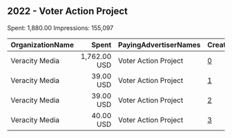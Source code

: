 ## 2022 - Voter Action Project 
Spent: 1,880.00
Impressions: 155,097

|OrganizationName|Spent|PayingAdvertiserNames|CreativeUrls|Impressions|Genders|AgeBrackets|CountryCodes|BillingAddresses|CandidateBallotInformation|
|:---|---:|:---|:---|---:|:---|:---|:---|:---|:---|
|Veracity Media|1,762.00 USD|Voter Action Project|[0](https://www.snap.com/political-ads/asset/9ee2f88c3b392e2b5373c5aa46f7118634225062c710bbb1dc019f44fe07bfd0?mediaType=mp4)|128,015|FEMALE|18-39|united states|US|Voter Action Project|
|Veracity Media|39.00 USD|Voter Action Project|[1](https://www.snap.com/political-ads/asset/b539bd011e20e0f77fe53c13c96313d4e537e81c59169e435accb00b52fa8030?mediaType=png)|9,368|FEMALE|18-39|united states|US|Voter Action Project|
|Veracity Media|39.00 USD|Voter Action Project|[2](https://www.snap.com/political-ads/asset/4681f37c41633ec6e421a92758a3e0b4facab27ebe68524fc6764e975ffcddd1?mediaType=png)|9,343|FEMALE|18-39|united states|US|Voter Action Project|
|Veracity Media|40.00 USD|Voter Action Project|[3](https://www.snap.com/political-ads/asset/723ee82962ab095c79af8222addf832ef0283bbc4af405f20ca07c395b205721?mediaType=png)|8,371|FEMALE|18-39|united states|US|Voter Action Project|
